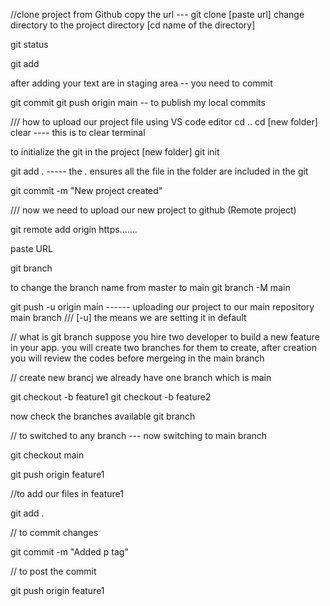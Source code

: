 //clone project from Github
copy the url --- git clone [paste url]
change directory to the project directory [cd name of the directory]

git status

git add

after adding your text are in staging area -- you need to commit

git commit
git push origin main -- to publish my local commits

/// how to upload our project file using VS code editor
cd ..
cd [new folder]
clear ---- this is to clear terminal

to initialize the git in the project [new folder]
git init

git add . ----- the . ensures all the file in the folder are included in the git

git commit -m "New project created"

/// now we need to upload our new project to github (Remote project)

git remote add origin https.......

paste URL

git branch

to change the branch name from master to main
git branch -M main

git push -u origin main ------ uploading our project to our main repository main branch /// [-u] the means we are setting it in default

// what is git branch
suppose you hire two developer to build a new feature in your app. you will create two branches for them to create, after creation you will review the codes before mergeing in the main branch

// create new brancj we already have one branch which is main

git checkout -b feature1
git checkout -b feature2

now check the branches available
git branch

// to switched to any branch --- now switching to main branch

git checkout main

git push origin feature1

//to add our files in feature1

git add .

// to commit changes

git commit -m "Added p tag"

// to post the commit

git push origin feature1
